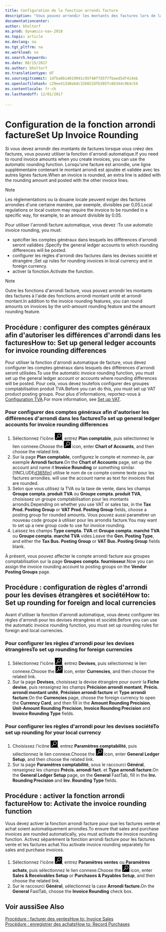 ```yaml
---
title: Configuration de la fonction arrondi facture
description: "Vous pouvez arrondir les montants des factures lors de la création de celles-ci. De plus, les réglementations ou la douane locale peuvent exiger des factures arrondies d'une certaine manière, par exemple, divisibles par 0,05."
documentationcenter: 
author: bholtorf
ms.prod: dynamics-nav-2018
ms.topic: article
ms.devlang: na
ms.tgt_pltfrm: na
ms.workload: na
ms.search.keywords: 
ms.date: 08/15/2017
ms.author: bholtorf
ms.translationtype: HT
ms.sourcegitcommit: 1dfba8b14019991c95f40ffd5f7fbaed5df414eb
ms.openlocfilehash: c29ee413d6ebdc326022dfb385fc66344c964c54
ms.contentlocale: fr-ch
ms.lasthandoff: 12/01/2017

---
```

# <a name="set-up-invoice-rounding"></a><span data-ttu-id="aafdf-104">Configuration de la fonction arrondi facture</span><span class="sxs-lookup"><span data-stu-id="aafdf-104">Set Up Invoice Rounding</span></span>
<span data-ttu-id="aafdf-105">Si vous devez arrondir des montants de factures lorsque vous créez des factures, vous pouvez utiliser la fonction d'arrondi automatique.</span><span class="sxs-lookup"><span data-stu-id="aafdf-105">If you need to round invoice amounts when you create invoices, you can use the automatic rounding function.</span></span> <span data-ttu-id="aafdf-106">Lorsqu'une facture est arrondie, une ligne supplémentaire contenant le montant arrondi est ajoutée et validée avec les autres lignes facture.</span><span class="sxs-lookup"><span data-stu-id="aafdf-106">When an invoice is rounded, an extra line is added with the rounding amount and posted with the other invoice lines.</span></span>

> [!NOTE]  
>  <span data-ttu-id="aafdf-107">Les réglementations ou la douane locale peuvent exiger des factures arrondies d'une certaine manière, par exemple, divisibles par 0,05.</span><span class="sxs-lookup"><span data-stu-id="aafdf-107">Local regulations or local custom may require the invoice to be rounded in a specific way, for example, to an amount divisible by 0.05.</span></span>  
  
<span data-ttu-id="aafdf-108">Pour utiliser l'arrondi facture automatique, vous devez :</span><span class="sxs-lookup"><span data-stu-id="aafdf-108">To use automatic invoice rounding, you must:</span></span>  
  
* <span data-ttu-id="aafdf-109">spécifier les comptes généraux dans lesquels les différences d'arrondi seront validées ;</span><span class="sxs-lookup"><span data-stu-id="aafdf-109">Specify the general ledger accounts to which rounding differences will be posted.</span></span>  
* <span data-ttu-id="aafdf-110">configurer les règles d'arrondi des factures dans les devises société et étrangère ;</span><span class="sxs-lookup"><span data-stu-id="aafdf-110">Set up rules for rounding invoices in local currency and in foreign currency.</span></span>  
* <span data-ttu-id="aafdf-111">activer la fonction.</span><span class="sxs-lookup"><span data-stu-id="aafdf-111">Activate the function.</span></span>  
  
> [!NOTE]  
>  <span data-ttu-id="aafdf-112">Outre les fonctions d'arrondi facture, vous pouvez arrondir les montants des factures à l'aide des fonctions arrondi montant unité et arrondi montant.</span><span class="sxs-lookup"><span data-stu-id="aafdf-112">In addition to the invoice rounding features, you can round amounts on invoices by the unit-amount rounding feature and the amount rounding feature.</span></span>  
 
## <a name="how-to-set-up-general-ledger-accounts-for-invoice-rounding-differences"></a><span data-ttu-id="aafdf-113">Procédure : configurer des comptes généraux afin d'autoriser les différences d'arrondi dans les factures</span><span class="sxs-lookup"><span data-stu-id="aafdf-113">How to: Set up general ledger accounts for invoice rounding differences</span></span>
<span data-ttu-id="aafdf-114">Pour utiliser la fonction d'arrondi automatique de facture, vous devez configurer les comptes généraux dans lesquels des différences d'arrondi seront utilisées.</span><span class="sxs-lookup"><span data-stu-id="aafdf-114">To use the automatic invoice rounding function, you must set up the general ledger account or accounts where rounding differences will be posted.</span></span> <span data-ttu-id="aafdf-115">Pour cela, vous devez toutefois configurer des groupes comptabilisation produit TVA.</span><span class="sxs-lookup"><span data-stu-id="aafdf-115">Before you can do this, you must set up VAT product posting groups.</span></span> <span data-ttu-id="aafdf-116">Pour plus d'informations, reportez-vous à [Configuration TVA](finance-setup-vat.md).</span><span class="sxs-lookup"><span data-stu-id="aafdf-116">For more information, see [Set up VAT](finance-setup-vat.md).</span></span>  
  
### <a name="to-set-up-general-ledger-accounts-for-invoice-rounding-differences"></a><span data-ttu-id="aafdf-117">Pour configurer des comptes généraux afin d'autoriser les différences d'arrondi dans les factures</span><span class="sxs-lookup"><span data-stu-id="aafdf-117">To set up general ledger accounts for invoice rounding differences</span></span>  
1. <span data-ttu-id="aafdf-118">Sélectionnez l'icône ![Page ou état pour la recherche](media/ui-search/search_small.png "Page ou état pour la recherche"), entrez **Plan comptable**, puis sélectionnez le lien connexe.</span><span class="sxs-lookup"><span data-stu-id="aafdf-118">Choose the ![Search for Page or Report](media/ui-search/search_small.png "Search for Page or Report icon") icon, enter **Chart of Accounts**, and then choose the related link.</span></span>  
2. <span data-ttu-id="aafdf-119">Sur la page **Plan comptable**, configurez le compte et nommez-le, par exemple **Arrondi facture**.</span><span class="sxs-lookup"><span data-stu-id="aafdf-119">On the **Chart of Accounts** page, set up the account and name it **Invoice Rounding** or something similar.</span></span> [!INCLUDE[d365fin](includes/d365fin_md.md)]<span data-ttu-id="aafdf-120"> utilise le nom de ce compte comme texte pour les factures arrondies.</span><span class="sxs-lookup"><span data-stu-id="aafdf-120"> will use the account name as text for invoices that are rounded.</span></span>  
3. <span data-ttu-id="aafdf-121">Selon que vous utilisez la TVA ou la taxe de vente, dans les champs **Groupe compta. produit TVA** ou **Groupe compta. produit TVA**, choisissez un groupe comptabilisation pour les montants arrondis.</span><span class="sxs-lookup"><span data-stu-id="aafdf-121">Depending on whether you use VAT or sales tax, in the **Tax Prod. Posting Group** or **VAT Prod. Posting Group** fields, choose a posting group for rounded amounts.</span></span> <span data-ttu-id="aafdf-122">Vous pouvez aussi paramétrer un nouveau code groupe à utiliser pour les arrondis facture.</span><span class="sxs-lookup"><span data-stu-id="aafdf-122">You may want to set up a new group code to use for invoice rounding.</span></span>
4. <span data-ttu-id="aafdf-123">Laissez les champs **Type compta. TVA** et **Groupe compta. marché TVA** ou **Groupe compta. marché TVA** vides.</span><span class="sxs-lookup"><span data-stu-id="aafdf-123">Leave the **Gen. Posting Type**, and either the **Tax Bus. Posting Group** or **VAT Bus. Posting Group** fields blank.</span></span> <!-- Why do we say to leave these blank, when there are a lot of other fields we also leave blank but don't mention? -->  
  
<span data-ttu-id="aafdf-124">À présent, vous pouvez affecter le compte arrondi facture aux groupes comptabilisation sur la page **Groupes compta. fournisseur**.</span><span class="sxs-lookup"><span data-stu-id="aafdf-124">Now you can assign the invoice rounding account to posting groups on the **Vendor Posting Groups** page.</span></span>  <!-- Why only the vendor posting groups? -->

## <a name="how-to-set-up-rounding-for-foreign-and-local-currencies"></a><span data-ttu-id="aafdf-125">Procédure : configuration de règles d'arrondi pour les devises étrangères et société</span><span class="sxs-lookup"><span data-stu-id="aafdf-125">How to: Set up rounding for foreign and local currencies</span></span>
<span data-ttu-id="aafdf-126">Avant d'utiliser la fonction d'arrondi automatique, vous devez configurer les règles d'arrondi pour les devises étrangères et société.</span><span class="sxs-lookup"><span data-stu-id="aafdf-126">Before you can use the automatic invoice rounding function, you must set up rounding rules for foreign and local currencies.</span></span>

### <a name="to-set-up-rounding-for-foreign-currencies"></a><span data-ttu-id="aafdf-127">Pour configurer les règles d'arrondi pour les devises étrangères</span><span class="sxs-lookup"><span data-stu-id="aafdf-127">To set up rounding for foreign currencies</span></span>  
1. <span data-ttu-id="aafdf-128">Sélectionnez l'icône ![Page ou état pour la recherche](media/ui-search/search_small.png "icône Page ou état pour la recherche"), entrez **Devises**, puis sélectionnez le lien connexe.</span><span class="sxs-lookup"><span data-stu-id="aafdf-128">Choose the ![Search for Page or Report](media/ui-search/search_small.png "Search for Page or Report icon") icon, enter **Currencies**, and then choose the related link.</span></span>  
2. <span data-ttu-id="aafdf-129">Sur la page **Devises**, choisissez la devise étrangère pour ouvrir la **Fiche devise**, puis renseignez les champs **Précision arrondi montant**, **Précis. arrondi montant unité**, **Précision arrondi facture** et **Type arrondi facture**.</span><span class="sxs-lookup"><span data-stu-id="aafdf-129">On the **Currencies** page, choose the foreign currency to open the **Currency Card**, and then fill in the **Amount Rounding Precision**, **Unit-Amount Rounding Precision**, **Invoice Rounding Precision** and **Invoice Rounding Type** fields.</span></span>
  
### <a name="to-set-up-rounding-for-your-local-currency"></a><span data-ttu-id="aafdf-130">Pour configurer les règles d'arrondi pour les devises société</span><span class="sxs-lookup"><span data-stu-id="aafdf-130">To set up rounding for your local currency</span></span>
1. <span data-ttu-id="aafdf-131">Choisissez l'icône ![Page ou état pour la recherche](media/ui-search/search_small.png "icône Page ou état pour la recherche"), entrez **Paramètres comptabilité**, puis sélectionnez le lien connexe.</span><span class="sxs-lookup"><span data-stu-id="aafdf-131">Choose the ![Search for Page or Report](media/ui-search/search_small.png "Search for Page or Report icon") icon, enter **General Ledger Setup**, and then choose the related link.</span></span>  
2. <span data-ttu-id="aafdf-132">Sur la page **Paramètres comptabilité**, sous le raccourci **Général**, renseignez les champs **Précis. arrondi fact.** et **Type arrondi facture**.</span><span class="sxs-lookup"><span data-stu-id="aafdf-132">On the **General Ledger Setup** page, on the **General** FastTab, fill in the **Inv. Rounding Precision** and **Inv. Rounding Type** fields.</span></span>  

## <a name="how-to-activate-the-invoice-rounding-function"></a><span data-ttu-id="aafdf-133">Procédure : activer la fonction arrondi facture</span><span class="sxs-lookup"><span data-stu-id="aafdf-133">How to: Activate the invoice rounding function</span></span>  
<span data-ttu-id="aafdf-134">Vous devez activer la fonction arrondi facture pour que les factures vente et achat soient automatiquement arrondies.</span><span class="sxs-lookup"><span data-stu-id="aafdf-134">To ensure that sales and purchase invoices are rounded automatically, you must activate the invoice rounding function.</span></span> <span data-ttu-id="aafdf-135">Activez séparément la fonction arrondi facture pour les factures vente et les factures achat.</span><span class="sxs-lookup"><span data-stu-id="aafdf-135">You activate invoice rounding separately for sales and purchase invoices.</span></span>

1. <span data-ttu-id="aafdf-136">Sélectionnez l'icône ![Page ou état pour la recherche](media/ui-search/search_small.png "Page ou état pour la recherche"), entrez **Paramètres ventes** ou **Paramètres achats**, puis sélectionnez le lien connexe.</span><span class="sxs-lookup"><span data-stu-id="aafdf-136">Choose the ![Search for Page or Report](media/ui-search/search_small.png "Search for Page or Report icon") icon, enter **Sales & Receivables Setup** or **Purchases & Payables Setup**, and then choose the related link.</span></span>  
2. <span data-ttu-id="aafdf-137">Sur le raccourci **Général**, sélectionnez la case **Arrondi facture**.</span><span class="sxs-lookup"><span data-stu-id="aafdf-137">On the **General** FastTab, choose the **Invoice Rounding** check box.</span></span>  
  
## <a name="see-also"></a><span data-ttu-id="aafdf-138">Voir aussi</span><span class="sxs-lookup"><span data-stu-id="aafdf-138">See Also</span></span>  
[<span data-ttu-id="aafdf-139">Procédure : facturer des ventes</span><span class="sxs-lookup"><span data-stu-id="aafdf-139">How to: Invoice Sales</span></span>](sales-how-invoice-sales.md)  
[<span data-ttu-id="aafdf-140">Procédure : enregistrer des achats</span><span class="sxs-lookup"><span data-stu-id="aafdf-140">How to: Record Purchases</span></span>](purchasing-how-record-purchases.md)
